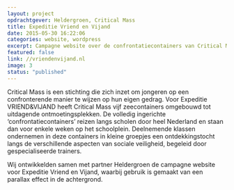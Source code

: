 ```yaml
---
layout: project
opdrachtgever: Heldergroen, Critical Mass
title: Expeditie Vriend en Vijand
date: 2015-05-30 16:22:06
categories: website, wordpress
excerpt: Campagne website over de confrontatiecontainers van Critical Mass
featured: false
link: //vriendenvijand.nl
image: 3
status: "published"
---
```

Critical Mass is een stichting die zich inzet om jongeren op een confronterende manier te wijzen op hun eigen gedrag. Voor Expeditie VRIEND&VIJAND heeft Critical Mass vijf zeecontainers omgebouwd tot uitdagende ontmoetingsplekken. De volledig ingerichte ‘confrontatiecontainers’ reizen langs scholen door heel Nederland en staan dan voor enkele weken op het schoolplein. Deelnemende klassen ondernemen in deze containers in kleine groepjes een ontdekkingstocht langs de verschillende aspecten van sociale veiligheid, begeleid door gespecialiseerde trainers.

Wij ontwikkelden samen met partner Heldergroen de campagne website voor Expeditie Vriend en Vijand, waarbij gebruik is gemaakt van een parallax effect in de achtergrond.
